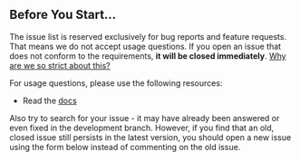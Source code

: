 ## Before You Start...

The issue list is reserved exclusively for bug reports and feature requests. That means we do not accept usage questions. If you open an issue that does not conform to the requirements, **it will be closed immediately**. [Why are we so strict about this?](#intro-modal)

For usage questions, please use the following resources:

- Read the [docs](/ant-design-vue/docs/vue/introduce/)
<!-- - Look for / ask questions on [StackOverflow](https://stackoverflow.com/questions/ask?tags=antd) -->

Also try to search for your issue - it may have already been answered or even fixed in the development branch. However, if you find that an old, closed issue still persists in the latest version, you should open a new issue using the form below instead of commenting on the old issue.

